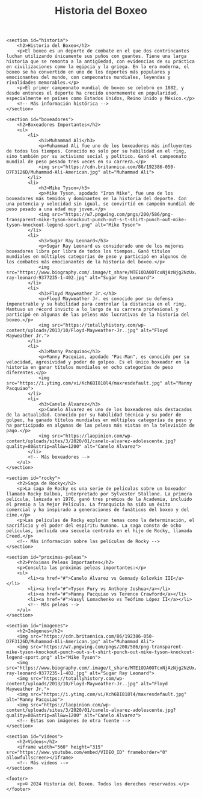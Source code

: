 <!DOCTYPE html>
<html lang="es">
<head>
    <meta charset="UTF-8">
    <meta name="viewport" content="width=device-width, initial-scale=1.0">
    <title>Historia del Boxeo</title>
    <style>
        /* Estilos CSS para resaltar cosas importantes */
        body {
            font-family: Arial, sans-serif;
        }
        h1, h2 {
            color: #333;
        }
        .important {
            color: red;
            font-weight: bold;
        }
        section {
            margin-bottom: 30px;
        }
        img {
            max-width: 100%;
            height: auto;
            margin-bottom: 15px;
        }
    </style>
</head>
<body>
    <header>
        <h1>Historia del Boxeo</h1>
    </header>
    
    <section id="historia">
        <h2>Historia del Boxeo</h2>
        <p>El boxeo es un deporte de combate en el que dos contrincantes luchan utilizando únicamente sus puños con guantes. Tiene una larga historia que se remonta a la antigüedad, con evidencias de su práctica en civilizaciones como la egipcia y la griega. En la era moderna, el boxeo se ha convertido en uno de los deportes más populares y emocionantes del mundo, con campeonatos mundiales, leyendas y rivalidades memorables.</p>
        <p>El primer campeonato mundial de boxeo se celebró en 1882, y desde entonces el deporte ha crecido enormemente en popularidad, especialmente en países como Estados Unidos, Reino Unido y México.</p>
        <!-- Más información histórica -->
    </section>
    
    <section id="boxeadores">
        <h2>Boxeadores Importantes</h2>
        <ul>
            <li>
                <h3>Muhammad Ali</h3>
                <p>Muhammad Ali fue uno de los boxeadores más influyentes de todos los tiempos. Conocido no solo por su habilidad en el ring, sino también por su activismo social y político. Ganó el campeonato mundial de peso pesado tres veces en su carrera.</p>
                <img src="https://cdn.britannica.com/86/192386-050-D7F3126D/Muhammad-Ali-American.jpg" alt="Muhammad Ali">
            </li>
            <li>
                <h3>Mike Tyson</h3>
                <p>Mike Tyson, apodado "Iron Mike", fue uno de los boxeadores más temidos y dominantes en la historia del deporte. Con una potencia y velocidad sin igual, se convirtió en campeón mundial de peso pesado a una edad muy joven.</p>
                <img src="https://w7.pngwing.com/pngs/200/586/png-transparent-mike-tyson-knockout-punch-out-s-t-shirt-punch-out-mike-tyson-knockout-legend-sport.png" alt="Mike Tyson">
            </li>
            <li>
                <h3>Sugar Ray Leonard</h3>
                <p>Sugar Ray Leonard es considerado uno de los mejores boxeadores libra por libra de todos los tiempos. Ganó títulos mundiales en múltiples categorías de peso y participó en algunos de los combates más emocionantes de la historia del boxeo.</p>
                <img src="https://www.biography.com/.image/t_share/MTE1ODA0OTcxNjAzNjg2NzUx/sugar-ray-leonard-9377235-1-402.jpg" alt="Sugar Ray Leonard">
            </li>
            <li>
                <h3>Floyd Mayweather Jr.</h3>
                <p>Floyd Mayweather Jr. es conocido por su defensa impenetrable y su habilidad para controlar la distancia en el ring. Mantuvo un récord invicto a lo largo de su carrera profesional y participó en algunas de las peleas más lucrativas de la historia del boxeo.</p>
                <img src="https://totallyhistory.com/wp-content/uploads/2013/10/Floyd-Mayweather-Jr..jpg" alt="Floyd Mayweather Jr.">
            </li>
            <li>
                <h3>Manny Pacquiao</h3>
                <p>Manny Pacquiao, apodado "Pac-Man", es conocido por su velocidad, agresividad y poder de golpeo. Es el único boxeador en la historia en ganar títulos mundiales en ocho categorías de peso diferentes.</p>
                <img src="https://i.ytimg.com/vi/Kch6BI818l4/maxresdefault.jpg" alt="Manny Pacquiao">
            </li>
            <li>
                <h3>Canelo Álvarez</h3>
                <p>Canelo Álvarez es uno de los boxeadores más destacados de la actualidad. Conocido por su habilidad técnica y su poder de golpeo, ha ganado títulos mundiales en múltiples categorías de peso y ha participado en algunas de las peleas más vistas en la televisión de pago.</p>
                <img src="https://laopinion.com/wp-content/uploads/sites/3/2020/01/canelo-alvarez-adolescente.jpg?quality=80&strip=all&w=1200" alt="Canelo Álvarez">
            </li>
            <!-- Más boxeadores -->
        </ul>
    </section>
    
    <section id="rocky">
        <h2>Saga de Rocky</h2>
        <p>La saga de Rocky es una serie de películas sobre un boxeador llamado Rocky Balboa, interpretado por Sylvester Stallone. La primera película, lanzada en 1976, ganó tres premios de la Academia, incluido el premio a la Mejor Película. La franquicia ha sido un éxito comercial y ha inspirado a generaciones de fanáticos del boxeo y del cine.</p>
        <p>Las películas de Rocky exploran temas como la determinación, el sacrificio y el poder del espíritu humano. La saga consta de ocho películas, incluida una secuela centrada en el hijo de Rocky, llamada Creed.</p>
        <!-- Más información sobre las películas de Rocky -->
    </section>
    
    <section id="proximas-peleas">
        <h2>Próximas Peleas Importantes</h2>
        <p>Consulta las próximas peleas importantes:</p>
        <ul>
            <li><a href="#">Canelo Álvarez vs Gennady Golovkin III</a></li>
            <li><a href="#">Tyson Fury vs Anthony Joshua</a></li>
            <li><a href="#">Manny Pacquiao vs Terence Crawford</a></li>
            <li><a href="#">Vasyl Lomachenko vs Teófimo López II</a></li>
            <!-- Más peleas -->
        </ul>
    </section>
    
    <section id="imagenes">
        <h2>Imágenes</h2>
        <img src="https://cdn.britannica.com/86/192386-050-D7F3126D/Muhammad-Ali-American.jpg" alt="Muhammad Ali">
        <img src="https://w7.pngwing.com/pngs/200/586/png-transparent-mike-tyson-knockout-punch-out-s-t-shirt-punch-out-mike-tyson-knockout-legend-sport.png" alt="Mike Tyson">
        <img src="https://www.biography.com/.image/t_share/MTE1ODA0OTcxNjAzNjg2NzUx/sugar-ray-leonard-9377235-1-402.jpg" alt="Sugar Ray Leonard">
        <img src="https://totallyhistory.com/wp-content/uploads/2013/10/Floyd-Mayweather-Jr..jpg" alt="Floyd Mayweather Jr.">
        <img src="https://i.ytimg.com/vi/Kch6BI818l4/maxresdefault.jpg" alt="Manny Pacquiao">
        <img src="https://laopinion.com/wp-content/uploads/sites/3/2020/01/canelo-alvarez-adolescente.jpg?quality=80&strip=all&w=1200" alt="Canelo Álvarez">
        <!-- Estas son imágenes de otra fuente -->
    </section>
    
    <section id="videos">
        <h2>Videos</h2>
        <iframe width="560" height="315" src="https://www.youtube.com/embed/VIDEO_ID" frameborder="0" allowfullscreen></iframe>
        <!-- Más videos -->
    </section>
    
    <footer>
        <p>© 2024 Historia del Boxeo. Todos los derechos reservados.</p>
    </footer>
</body>
</html>






